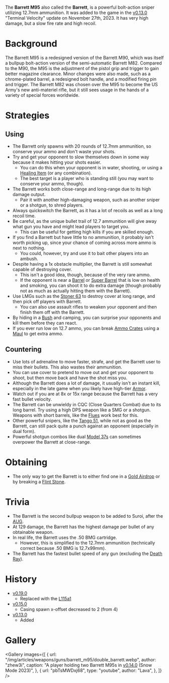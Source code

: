 The **Barrett M95** also called the **Barrett**, is a powerful bolt-action sniper utilizing 12.7mm ammunition. It was added to the game in the [v0.13.0](https://github.com/HasangerGames/suroi/releases/tag/v0.13.0) "Terminal Velocity" update on November 27th, 2023. It has very high damage, but a slow fire rate and high recoil.

# Background

The Barrett M95 is a redesigned version of the Barrett M90, which was itself a bullpup bolt-action version of the semi-automatic Barrett M82. Compared to the M90, the M95 is the adjustment of the pistol grip and trigger to gain better magazine clearance. Minor changes were also made, such as a chrome-plated barrel, a redesigned bolt handle, and a modified firing pin and trigger. The Barrett M82 was chosen over the M95 to become the US Army's new anti-materiel rifle, but it still sees usage in the hands of a variety of special forces worldwide.

# Strategies

## Using

- The Barrett only spawns with 20 rounds of 12.7mm ammunition, so conserve your ammo and don't waste your shots.
- Try and get your opponent to slow themselves down in some way because it makes hitting your shots easier.
  - You can do this when your opponent is in water, shooting, or using a [Healing Item](/healing) (or any combination).
  - The best target is a player who is standing still (you may want to conserve your ammo, though).
- The Barrett works both close-range and long-range due to its high damage output.
  - Pair it with another high-damaging weapon, such as another sniper or a shotgun, to shred players.
- Always quickswitch the Barrett, as it has a lot of recoils as well as a long recoil time.
- Be careful, as the unique bullet trail of 12.7 ammunition will give away what gun you have and might lead players to target you.
  - This can be useful for getting high kills if you are skilled enough.
- If you find a Barrett but have little to no ammunition, it probably isn't worth picking up, since your chance of coming across more ammo is next to nothing.
  - You could, however, try and use it to bait other players into an ambush.
- Despite having a 1x obstacle multiplier, the Barrett is still somewhat capable of destroying cover.
  - This isn't a good idea, though, because of the very rare ammo.
  - If the opponent is near a [Barrel](/obstacles/barrel) or [Super Barrel](/obstacles/super_barrel) that is low on health and smoking, you can shoot it to do extra damage (though probably not as much as actually hitting them with the Barrett).
- Use LMGs such as the [Stoner 63](/weapons/guns/stoner_63) to destroy cover at long range, and then pick off players with Barrett.
  - You can also use assault rifles to weaken your opponent and then finish them off with the Barrett.
- By hiding in a [Bush](/obstacles/bush) and camping, you can surprise your opponents and kill them before they can react.
- If you ever run low on 12.7 ammo, you can break [Ammo Crates](/obstacles/ammo_crate) using a [Maul](/weapons/melee/maul) to get extra ammo.

## Countering

- Use lots of adrenaline to move faster, strafe, and get the Barrett user to miss their bullets. This also wastes their ammunition.
- You can use cover to pretend to move out and get your opponent to shoot, but then move back and have the shot miss you.
- Although the Barrett does a lot of damage, it usually isn't an instant kill, especially in the late game when you likely have high-tier [Armor](/equipment/armor).
- Watch out if you are at 8x or 15x range because the Barrett has a very fast bullet velocity.
- The Barrett can be unwieldy in CQC (Close Quarters Combat) due to its long barrel. Try using a high DPS weapon like a SMG or a shotgun. Weapons with short barrels, like the [Flues](/weapons/guns/flues) work best for this.
- Other powerful snipers, like the [Tango 51](/weapons/guns/tango_51), while not as good as the Barrett, can still pack quite a punch against an opponent (especially in dual form).
- Powerful shotgun combos like dual [Model 37s](/weapons/guns/model_37) can sometimes overpower the Barrett at close-range.

# Obtaining

- The only way to get the Barrett is to either find one in a [Gold Airdrop](/obstacles/gold_airdrop_crate) or by breaking a [Flint Stone](/obstacles/flint_stone).

# Trivia

- The Barrett is the second bullpup weapon to be added to Suroi, after the [AUG](/weapons/guns/aug).
- At 129 damage, the Barrett has the highest damage per bullet of any obtainable weapon.
- In real life, the Barrett uses the .50 BMG cartridge.
  - However, this is simplified to the 12.7mm ammunition (technically correct because .50 BMG is 12.7x99mm).
- The Barrett has the fastest bullet speed of any gun (excluding the [Death Ray](/weapons/guns/death_ray)).

# History
- [v0.19.0](https://github.com/HasangerGames/suroi/releases/tag/v0.19.0)
  - Replaced with the [L115a1](/weapons/guns/l115a1)
- [v0.15.0](https://github.com/HasangerGames/suroi/releases/tag/v0.15.0)
  - Casing spawn x-offset decreased to 2 (from 4)
- [v0.13.0](https://github.com/HasangerGames/suroi/releases/tag/v0.13.0)
  - Added

# Gallery

<Gallery
  images={[
    {
      url: "/img/articles/weapons/guns/barrett_m95/double_barrett.webp",
      author: "zhew3i",
      caption: "A player holding two Barrett M95s in [v0.14.0](https://github.com/HasangerGames/suroi/releases/tag/v0.14.0) (Snow Mode 2023)",
    },
    {
      url: "pbTsMWDxj68",
      type: "youtube",
      author: "Lava",
    },
  ]}
/>
